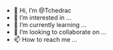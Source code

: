 - 👋 Hi, I’m @Tchedrac
- 👀 I’m interested in ...
- 🌱 I’m currently learning ...
- 💞️ I’m looking to collaborate on ...
- 📫 How to reach me ...

<!---
Tchedrac/Tchedrac is a ✨ special ✨ repository because its `README.md` (this file) appears on your GitHub profile.
You can click the Preview link to take a look at your changes.
--->
